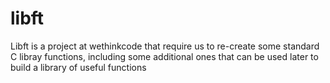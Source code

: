 # libft

Libft is a project at wethinkcode that require us to re-create some standard C libray functions, including some additional ones that can be used later to build a library of useful functions
